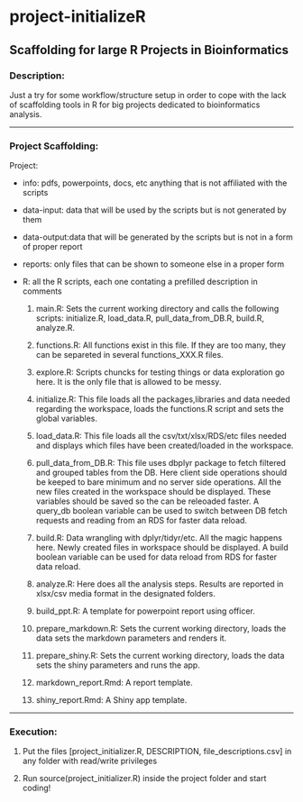 # project-initializeR

## Scaffolding for large R Projects in Bioinformatics

### Description: 

Just a try for some workflow/structure setup in order to cope with the
lack of scaffolding tools in R for big projects dedicated to bioinformatics analysis.


---

### Project Scaffolding:
    
Project:
  * info:	pdfs, powerpoints, docs, etc anything that is not affiliated with the scripts
  
  * data-input: data that will be used by the scripts but is not generated by them
  
  * data-output:data that will be generated by the scripts but is not in a form of proper report
  
  * reports:    only files that can be shown to someone else in a proper form
  
  * R:		all the R scripts, each one contating a prefilled description in comments


    1. main.R: Sets the current working directory and calls the following scripts: initialize.R, load_data.R, pull_data_from_DB.R, build.R, analyze.R.


    2. functions.R: All functions exist in this file. If they are too many, they can be separeted in several functions_XXX.R files.


    3. explore.R: Scripts chuncks for testing things or data exploration go here. It is the only file that is allowed to be messy. 


    4. initialize.R: This file loads all the packages,libraries and data needed regarding the workspace, loads the functions.R script and sets the global variables.


    5. load_data.R: This file loads all the csv/txt/xlsx/RDS/etc files needed and displays which files have been created/loaded in the workspace.


    6. pull_data_from_DB.R: This file uses dbplyr package to fetch filtered and grouped tables from the DB. Here client side operations should be keeped to bare minimum and no server side operations. All the new files created in the workspace should be displayed. These variables should be saved so the can be releoaded faster. A query_db boolean variable can be used to switch between DB fetch requests and reading from an RDS for faster data reload.


    7. build.R: Data wrangling with dplyr/tidyr/etc. All the magic happens here. Newly created files in workspace should be displayed. A build boolean variable can be used for data reload from RDS for faster data reload.


    8. analyze.R: Here does all the analysis steps. Results are reported in xlsx/csv media format in the designated folders.
    
 
    9. build_ppt.R: A template for powerpoint report using officer.


    10. prepare_markdown.R: Sets the current working directory, loads the data sets the markdown parameters and renders it.


    11. prepare_shiny.R: Sets the current working directory, loads the data sets the shiny parameters and runs the app.


    12. markdown_report.Rmd: A report template.


    13. shiny_report.Rmd: A Shiny app template.


---
  
### Execution:

1.  Put the files [project_initializer.R, DESCRIPTION, file_descriptions.csv]
in any folder with read/write privileges

2.  Run source(project_initializer.R) inside the project folder and
start coding!

